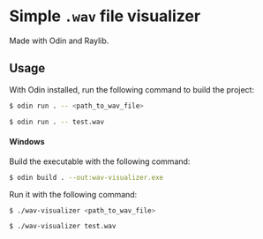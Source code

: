 # Simple `.wav` file visualizer

Made with Odin and Raylib.

## Usage

With Odin installed, run the following command to build the project:

```bash
$ odin run . -- <path_to_wav_file>
```

```bash
$ odin run . -- test.wav
```

#### Windows

Build the executable with the following command:

```bash
$ odin build . --out:wav-visualizer.exe
```

Run it with the following command:

```bash
$ ./wav-visualizer <path_to_wav_file>
```

```bash
$ ./wav-visualizer test.wav
```